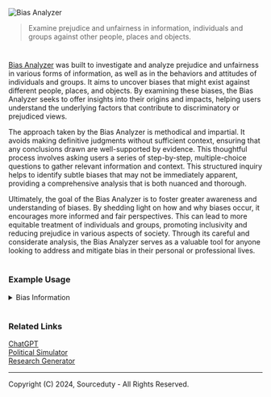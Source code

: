 ![Bias Analyzer](https://github.com/user-attachments/assets/fd0ca3e9-f454-4ef3-ba43-840e7b9ac091)

>  Examine prejudice and unfairness in information, individuals and groups against other people, places and objects.

#

[Bias Analyzer](https://chatgpt.com/g/g-bkwJNzNDU-bias-analyzer) was built to investigate and analyze prejudice and unfairness in various forms of information, as well as in the behaviors and attitudes of individuals and groups. It aims to uncover biases that might exist against different people, places, and objects. By examining these biases, the Bias Analyzer seeks to offer insights into their origins and impacts, helping users understand the underlying factors that contribute to discriminatory or prejudiced views.

The approach taken by the Bias Analyzer is methodical and impartial. It avoids making definitive judgments without sufficient context, ensuring that any conclusions drawn are well-supported by evidence. This thoughtful process involves asking users a series of step-by-step, multiple-choice questions to gather relevant information and context. This structured inquiry helps to identify subtle biases that may not be immediately apparent, providing a comprehensive analysis that is both nuanced and thorough.

Ultimately, the goal of the Bias Analyzer is to foster greater awareness and understanding of biases. By shedding light on how and why biases occur, it encourages more informed and fair perspectives. This can lead to more equitable treatment of individuals and groups, promoting inclusivity and reducing prejudice in various aspects of society. Through its careful and considerate analysis, the Bias Analyzer serves as a valuable tool for anyone looking to address and mitigate bias in their personal or professional lives.

#
### Example Usage

<details><summary>Bias Information</summary>
<br>

"Recent studies show that people from rural areas are less intelligent than those from urban areas. The study, conducted by an urban university, highlights the superior educational opportunities available in cities, leading to better cognitive development."

#

**1. Source Evaluation:**
   - **Source**: The study is conducted by an urban university.
   - **Potential Bias**: There might be an institutional bias favoring urban settings due to the urban affiliation of the university.

**2. Language and Terminology:**
   - **Terms Used**: "less intelligent," "superior educational opportunities," "better cognitive development."
   - **Potential Bias**: The language used is comparative and judgmental, suggesting an inherent superiority of urban over rural areas.

**3. Context and Perspective:**
   - **Context**: The study is comparing intelligence levels based on geographical location.
   - **Perspective**: The perspective seems to be urban-centric, potentially dismissing the diverse forms of intelligence and educational quality in rural areas.

**4. Data Interpretation:**
   - **Presentation**: The results are presented in a way that generalizes the entire rural population as less intelligent.
   - **Potential Bias**: Such generalizations can lead to stereotyping and overlook individual differences and socio-economic factors affecting education.

**5. Study Design:**
   - **Design**: The details on how the study measured intelligence and cognitive development are not provided.
   - **Potential Bias**: Without methodological transparency, it's difficult to assess the validity of the findings. There could be biases in the sample selection, data collection, and analysis process.

**6. Recommendations:**
   - **Additional Information Needed**: Details on the study's methodology, sample size, and demographic diversity.
   - **Alternative Interpretations**: Consider socio-economic factors, access to resources, and cultural definitions of intelligence.
   - **Broader Context**: Compare findings with studies from rural universities and different geographical contexts to provide a balanced view.

**Conclusion:**
   - The example information exhibits potential biases through its urban-centric perspective, judgmental language, and lack of methodological transparency. To mitigate these biases, a more balanced and comprehensive approach considering diverse factors and perspectives is necessary.

<br>
</details>

#
### Related Links

[ChatGPT](https://github.com/sourceduty/ChatGPT)
<br>
[Political Simulator](https://chat.openai.com/g/g-HJp62OrcF-public-simulator)
<br>
[Research Generator](https://chatgpt.com/g/g-uxHzF0xR5-research-generator)

***
Copyright (C) 2024, Sourceduty - All Rights Reserved.
